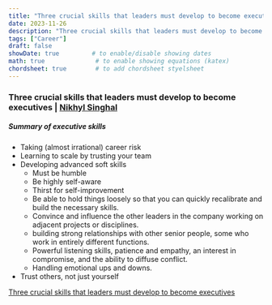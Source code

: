```yaml
---
title: "Three crucial skills that leaders must develop to become executives | Nikhyl Singhal"
date: 2023-11-26
description: "Three crucial skills that leaders must develop to become executives | Nikhyl Singhal"
tags: ["Career"]
draft: false
showDate: true         # to enable/disable showing dates
math: true              # to enable showing equations (katex)
chordsheet: true        # to add chordsheet styelsheet
---
```


### Three crucial skills that leaders must develop to become executives | [Nikhyl Singhal](https://twitter.com/nikhyl?lang=en)

##### Summary of executive skills
* Taking (almost irrational) career risk
* Learning to scale by trusting your team
* Developing advanced soft skills
  + Must be humble
  + Be highly self-aware
  + Thirst for self-improvement
  + Be able to hold things loosely so that you can quickly recalibrate and build the necessary skills.
  + Convince and influence the other leaders in the company working on adjacent projects or disciplines.
  + building strong relationships with other senior people, some who work in entirely different functions.
  + Powerful listening skills, patience and empathy, an interest in compromise, and the ability to diffuse conflict.
  + Handling emotional ups and downs.
* Trust others, not just yourself

[Three crucial skills that leaders must develop to become executives](https://theskip.substack.com/p/three-crucial-skills-that-leaders)
